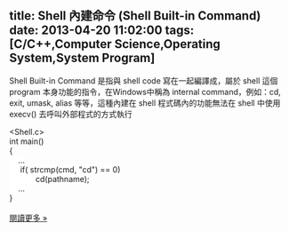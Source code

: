 title: Shell 內建命令 (Shell Built-in Command)
date: 2013-04-20 11:02:00
tags: [C/C++,Computer Science,Operating System,System Program]
---

  

Shell Built-in Command 是指與 shell code 寫在一起編譯成，屬於 shell 這個 program 本身功能的指令，在Windows中稱為 internal command，例如：cd, exit, umask, alias 等等，<span style="background-color: white;">這種內建在 shell 程式碼內的功能無法在 shell 中使用 execv() 去呼叫外部程式的方式執行</span>  

<span style="background-color: white;"><Shell.c></span>  
<span style="background-color: white;">int main()</span>  
<span style="background-color: white;">{</span>  
<span style="background-color: white;">    ...</span>  
<span style="background-color: white;">     if( strcmp(cmd, "cd") == 0)</span>  
<span style="background-color: white;">            cd(pathname);</span>  
<span style="background-color: white;">    ...</span>  
<span style="background-color: white;">}</span>  
<span style="background-color: white;"></span>  
[閱讀更多 »](http://veckcode.blogspot.com/2013/04/shell-shell-built-in-command.html#more)